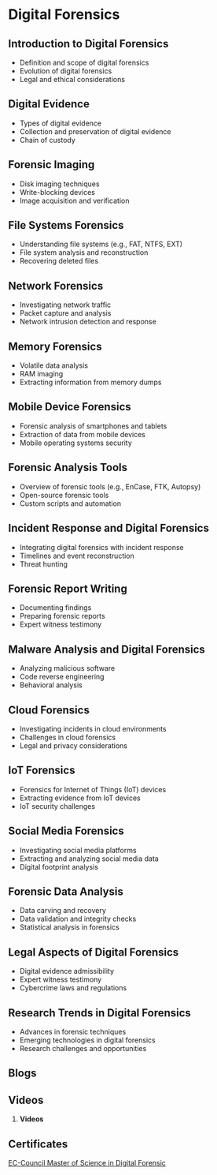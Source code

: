 # Digital Forensics

## Introduction to Digital Forensics
- Definition and scope of digital forensics
- Evolution of digital forensics
- Legal and ethical considerations

## Digital Evidence
- Types of digital evidence
- Collection and preservation of digital evidence
- Chain of custody

## Forensic Imaging
- Disk imaging techniques
- Write-blocking devices
- Image acquisition and verification

## File Systems Forensics
- Understanding file systems (e.g., FAT, NTFS, EXT)
- File system analysis and reconstruction
- Recovering deleted files

## Network Forensics
- Investigating network traffic
- Packet capture and analysis
- Network intrusion detection and response

## Memory Forensics
- Volatile data analysis
- RAM imaging
- Extracting information from memory dumps

## Mobile Device Forensics
- Forensic analysis of smartphones and tablets
- Extraction of data from mobile devices
- Mobile operating systems security

## Forensic Analysis Tools
- Overview of forensic tools (e.g., EnCase, FTK, Autopsy)
- Open-source forensic tools
- Custom scripts and automation

## Incident Response and Digital Forensics
- Integrating digital forensics with incident response
- Timelines and event reconstruction
- Threat hunting

## Forensic Report Writing
- Documenting findings
- Preparing forensic reports
- Expert witness testimony

## Malware Analysis and Digital Forensics
- Analyzing malicious software
- Code reverse engineering
- Behavioral analysis

## Cloud Forensics
- Investigating incidents in cloud environments
- Challenges in cloud forensics
- Legal and privacy considerations

## IoT Forensics
- Forensics for Internet of Things (IoT) devices
- Extracting evidence from IoT devices
- IoT security challenges

## Social Media Forensics
- Investigating social media platforms
- Extracting and analyzing social media data
- Digital footprint analysis

## Forensic Data Analysis
- Data carving and recovery
- Data validation and integrity checks
- Statistical analysis in forensics

## Legal Aspects of Digital Forensics
- Digital evidence admissibility
- Expert witness testimony
- Cybercrime laws and regulations

## Research Trends in Digital Forensics
- Advances in forensic techniques
- Emerging technologies in digital forensics
- Research challenges and opportunities



## Blogs



## Videos

1. **Videos**


## Certificates

[EC-Council Master of Science in Digital Forensic](https://www.eccu.edu/specialization-digital-forensics/)